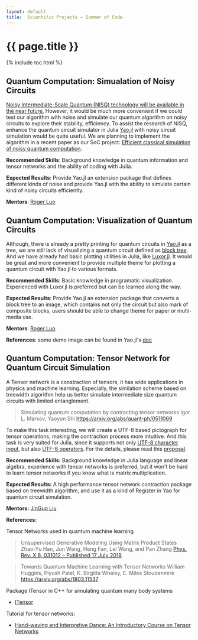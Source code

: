 ```yaml
---
layout: default
title:  Scientific Projects – Summer of Code
---
```


# {{ page.title }}

{% include toc.html %}



## Quantum Computation: Simualation of Noisy Circuits

[Noisy Intermediate-Scale Quantum (NISQ) technology will be available in the near future.](https://arxiv.org/abs/1801.00862) However, it would be much more convenient if we could test our algorithm with noise and simulate our quantum algorithm on noisy circuits to explore their stability, efficiency. To assist the research of NISQ, enhance the quantum circuit simulator in Julia [Yao.jl](https://github.com/QuantumBFS/Yao.jl) with noisy circuit simulation would be quite useful. We are planning to implement the algorithm in a recent paper as our SoC project: [Efficient classical simulation of noisy quantum computation](https://arxiv.org/pdf/1810.03176.pdf).

**Recommended Skills**: Background knowledge in quantum information and tensor networks and the ability of coding with Julia.

**Expected Results**: Provide Yao.jl an extension package that defines different kinds of noise and provide Yao.jl with the ability to simulate certain kind of noisy circuits efficiently.

**Mentors**: [Roger Luo](https://github.com/Roger-luo/)

## Quantum Computation: Visualization of Quantum Circuits

Although, there is already a pretty printing for quantum circuits in [Yao.jl](https://github.com/QuantumBFS/Yao.jl) as a tree, we are still lack of visualizing a quantum circuit defined as [block tree](https://quantumbfs.github.io/Yao.jl/latest/man/blocks/). And we have already had basic plotting utilities in Julia, like [Luxor.jl](https://github.com/JuliaGraphics/Luxor.jl). It would be great and more convenient to provide multiple theme for plotting a quantum circuit with Yao.jl to various formats.

**Recommended Skills**: Basic knowledge in programatic visualization. Experienced with Luxor.jl is preferred but can be learned along the way.

**Expected Results**: Provide Yao.jl an extension package that converts a block tree to an image, which contains not only the circuit but also mark of composite blocks, users should be able to change theme for paper or multi-media use.

**Mentors**: [Roger Luo](https://github.com/Roger-luo/)

**References**: some demo image can be found in Yao.jl's [doc](https://quantumbfs.github.io/Yao.jl/latest/tutorial/QFT/)


## Quantum Computation: Tensor Network for Quantum Circuit Simulation

A Tensor network is a constraction of tensors, it has wide applications in physics and machine learning. Especially, the similation scheme based on treewidth algorithm help us better simulate intermediate size quantum circuits with limited entanglement.

> Simulating quantum computation by contracting tensor networks
> Igor L. Markov, Yaoyun Shi
> https://arxiv.org/abs/quant-ph/0511069

To make this task interesting, we will create a UTF-8 based pictograph for tensor operations, making the contraction process more intuitive. And this task is very suited for Julia, since it supports not only [UTF-8 character input](https://docs.julialang.org/en/v0.6.0/manual/unicode-input/), but also [UTF-8 operators](https://github.com/JuliaLang/julia/blob/c200b4cdb9620b6df369ae3c735cf3af30b6a47f/src/julia-parser.scm). For the details, please read this [proposal](https://github.com/QuantumBFS/FunnyTN.jl/blob/master/docs/src/dev/proposal.md).

**Recommended Skills:** Background knowledge in Julia language and linear algebra, experience with tensor networks is preferred, but it won't be hard to learn tensor networks if you know what is matrix multiplication.

**Expected Results:** A high performance tensor network contraction package based on treewidth algorithm, and use it as a kind of Register in Yao for quantum circuit simulation.

**Mentors:** [JinGuo Liu](https://github.com/GiggleLiu)

**References:**

Tensor Networks used in quantum machine learning

> Unsupervised Generative Modeling Using Matrix Product States
> Zhao-Yu Han, Jun Wang, Heng Fan, Lei Wang, and Pan Zhang
> [Phys. Rev. X 8, 031012 – Published 17 July 2018](https://journals.aps.org/prx/abstract/10.1103/PhysRevX.8.031012)

> Towards Quantum Machine Learning with Tensor Networks
> William Huggins, Piyush Patel, K. Birgitta Whaley, E. Miles Stoudenmire
> https://arxiv.org/abs/1803.11537

Package ITensor in C++ for simulating quantum many body systems
* [ITensor](http://itensor.org/)

Tutorial for tensor networks:

* [Hand-waving and Interpretive Dance: An Introductory Course on Tensor Networks](https://arxiv.org/abs/1603.03039)
